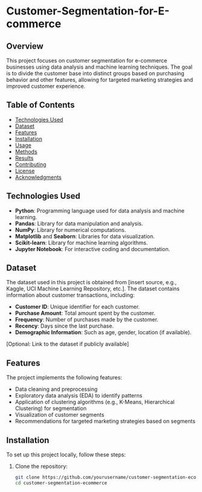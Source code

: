 # Customer-Segmentation-for-E-commerce


## Overview

This project focuses on customer segmentation for e-commerce businesses using data analysis and machine learning techniques. The goal is to divide the customer base into distinct groups based on purchasing behavior and other features, allowing for targeted marketing strategies and improved customer experience.

## Table of Contents

- [Technologies Used](#technologies-used)
- [Dataset](#dataset)
- [Features](#features)
- [Installation](#installation)
- [Usage](#usage)
- [Methods](#methods)
- [Results](#results)
- [Contributing](#contributing)
- [License](#license)
- [Acknowledgments](#acknowledgments)

## Technologies Used

- **Python**: Programming language used for data analysis and machine learning.
- **Pandas**: Library for data manipulation and analysis.
- **NumPy**: Library for numerical computations.
- **Matplotlib** and **Seaborn**: Libraries for data visualization.
- **Scikit-learn**: Library for machine learning algorithms.
- **Jupyter Notebook**: For interactive coding and documentation.

## Dataset

The dataset used in this project is obtained from [insert source, e.g., Kaggle, UCI Machine Learning Repository, etc.]. The dataset contains information about customer transactions, including:

- **Customer ID**: Unique identifier for each customer.
- **Purchase Amount**: Total amount spent by the customer.
- **Frequency**: Number of purchases made by the customer.
- **Recency**: Days since the last purchase.
- **Demographic Information**: Such as age, gender, location (if available).

[Optional: Link to the dataset if publicly available]

## Features

The project implements the following features:

- Data cleaning and preprocessing
- Exploratory data analysis (EDA) to identify patterns
- Application of clustering algorithms (e.g., K-Means, Hierarchical Clustering) for segmentation
- Visualization of customer segments
- Recommendations for targeted marketing strategies based on segments

## Installation

To set up this project locally, follow these steps:

1. Clone the repository:
   ```bash
   git clone https://github.com/yourusername/customer-segmentation-ecommerce.git
   cd customer-segmentation-ecommerce
